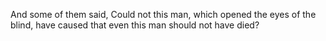 And some of them said, Could not this man, which opened the eyes of the blind, have caused that even this man should not have died?
